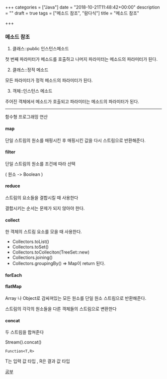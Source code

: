 +++
categories = ["Java"]
date = "2018-10-21T11:48:42+00:00"
description = ""
draft = true
tags = ["메소드 참조", "람다식"]
title = "메소드 참조"

+++
### 메소드 참조

1. 클래스::public 인스턴스메소드

첫 번째 파라미터가 메소드를 호출하고 나머지 파라미터는 메소드의 파라미터가 된다.

2. 클래스::정적 메소드

모든 파라미터가 정적 메소드의 파라미터가 된다.

3. 객체::인스턴스 메소드

주어진 객체에서 메소드가 호출되고 파라미터는 메소드의 파라미터가 된다.

***

함수형 프로그래밍 연산

#### map

단일 스트림의 원소를 매핑시킨 후 매핑시킨 값을 다시 스트림으로 반환해준다.

#### filter

단일 스트림의 원소를 조건에 따라 선택

( 원소 -> Boolean )

#### reduce

스트림의 요소들을 결합시킬 때 사용한다

결합시키는 순서는 문제가 되지 않아야 한다.

#### collect

한 객체의 스트림 요소를 모을 때 사용한다.

* Collectors.toList()
* Collectors.toSet()
* Collectors.toColleciton(TreeSet::new)
* Collectiors.joining()
* Collectors.groupingBy() => Map이 return 된다.

#### forEach

#### flatMap

Array 나 Object로 감싸져있는 모든 원소를 단일 원소 스트림으로 반환해준다.

스트림의 각각의 원소들을 다른 객체들의 스트림으로 변환한다

#### concat

두 스트림을 합쳐준다

Stream().concat()

`Function<T,R>`

T는 입력 값 타입 , R은 결과 값 타입

[공부](https://blog.jooq.org/2015/02/05/top-10-easy-performance-optimisations-in-java/)